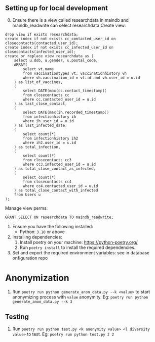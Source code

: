 ## Setting up for local development
0. Ensure there is a view called researchdata in maindb and maindb_readwrite can select researchdata
Create view:
```
drop view if exists researchdata;
create index if not exists cc_contacted_user_id on closecontacts(contacted_user_id);
create index if not exists cc_infected_user_id on closecontacts(infected_user_id);
create or replace view researchdata as (
	select u.dob, u.gender, u.postal_code, 
	ARRAY(
		select vt.name 
		from vaccinationtypes vt, vaccinationhistory vh
		where vh.vaccination_id = vt.id and vh.user_id = u.id
	) as list_of_vaccines,
	(
		select DATE(max(cc.contact_timestamp))
		from closecontacts cc
		where cc.contacted_user_id = u.id
	) as last_close_contact,
	(
		select DATE(max(ih.recorded_timestamp))
		from infectionhistory ih
		where ih.user_id = u.id
	) as last_infected_date,
	(
		select count(*)
		from infectionhistory ih2
		where ih2.user_id = u.id
	) as total_infection,
	(
		select count(*)
		from closecontacts cc3
		where cc3.infected_user_id = u.id
	) as total_close_contact_as_infected,
	(
		select count(*)
		from closecontacts cc4
		where cc4.contacted_user_id = u.id
	) as total_close_contact_with_infected
 	from Users u
);
```
Manage view perms:
```
GRANT SELECT ON researchdata TO maindb_readwrite;
```
1. Ensure you have the following installed:
    * Python: `3.10` or above
2. Installing dependencies:
    1. Install poetry on your machine: https://python-poetry.org/
    2. Run `poetry install` to install the required dependencies.
3. Set and export the required environment variables: see in database onfiguration repo

# Anonymization
1. Run `poetry run python generate_anon_data.py --k <value>` to start anonymizing process with `value` anonymity.
Eg: `poetry run python generate_anon_data.py --k 3`
## Testing
1. Run `poetry run python test.py <k anonymity value> <l diversity value>` to test. 
Eg: `poetry run python test.py 2 2`